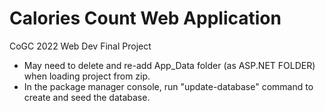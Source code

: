 # Calories Count Web Application
CoGC 2022 Web Dev Final Project

- May need to delete and re-add App_Data folder (as ASP.NET FOLDER) when loading project from zip.
- In the package manager console, run "update-database" command to create and seed the database.